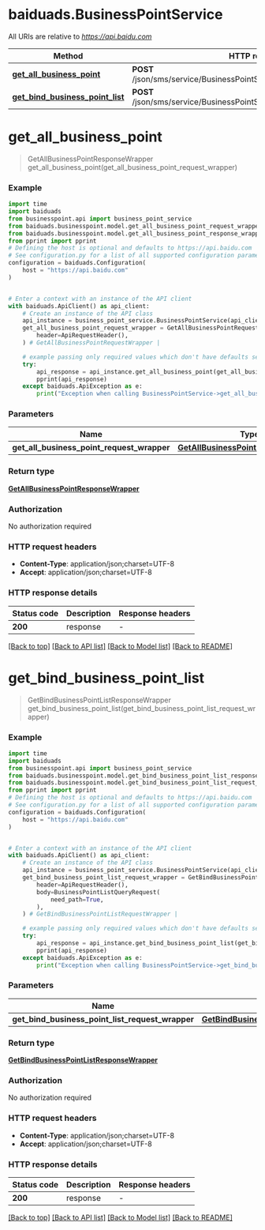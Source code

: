 # baiduads.BusinessPointService

All URIs are relative to *https://api.baidu.com*

Method | HTTP request | Description
------------- | ------------- | -------------
[**get_all_business_point**](BusinessPointService.md#get_all_business_point) | **POST** /json/sms/service/BusinessPointService/getAllBusinessPoint | 
[**get_bind_business_point_list**](BusinessPointService.md#get_bind_business_point_list) | **POST** /json/sms/service/BusinessPointService/getBindBusinessPointList | 


# **get_all_business_point**
> GetAllBusinessPointResponseWrapper get_all_business_point(get_all_business_point_request_wrapper)



### Example


```python
import time
import baiduads
from businesspoint.api import business_point_service
from baiduads.businesspoint.model.get_all_business_point_request_wrapper import GetAllBusinessPointRequestWrapper
from baiduads.businesspoint.model.get_all_business_point_response_wrapper import GetAllBusinessPointResponseWrapper
from pprint import pprint
# Defining the host is optional and defaults to https://api.baidu.com
# See configuration.py for a list of all supported configuration parameters.
configuration = baiduads.Configuration(
    host = "https://api.baidu.com"
)


# Enter a context with an instance of the API client
with baiduads.ApiClient() as api_client:
    # Create an instance of the API class
    api_instance = business_point_service.BusinessPointService(api_client)
    get_all_business_point_request_wrapper = GetAllBusinessPointRequestWrapper(
        header=ApiRequestHeader(),
    ) # GetAllBusinessPointRequestWrapper | 

    # example passing only required values which don't have defaults set
    try:
        api_response = api_instance.get_all_business_point(get_all_business_point_request_wrapper)
        pprint(api_response)
    except baiduads.ApiException as e:
        print("Exception when calling BusinessPointService->get_all_business_point: %s\n" % e)
```


### Parameters

Name | Type | Description  | Notes
------------- | ------------- | ------------- | -------------
 **get_all_business_point_request_wrapper** | [**GetAllBusinessPointRequestWrapper**](GetAllBusinessPointRequestWrapper.md)|  |

### Return type

[**GetAllBusinessPointResponseWrapper**](GetAllBusinessPointResponseWrapper.md)

### Authorization

No authorization required

### HTTP request headers

 - **Content-Type**: application/json;charset=UTF-8
 - **Accept**: application/json;charset=UTF-8


### HTTP response details

| Status code | Description | Response headers |
|-------------|-------------|------------------|
**200** | response |  -  |

[[Back to top]](#) [[Back to API list]](../README.md#documentation-for-api-endpoints) [[Back to Model list]](../README.md#documentation-for-models) [[Back to README]](../README.md)

# **get_bind_business_point_list**
> GetBindBusinessPointListResponseWrapper get_bind_business_point_list(get_bind_business_point_list_request_wrapper)



### Example


```python
import time
import baiduads
from businesspoint.api import business_point_service
from baiduads.businesspoint.model.get_bind_business_point_list_response_wrapper import GetBindBusinessPointListResponseWrapper
from baiduads.businesspoint.model.get_bind_business_point_list_request_wrapper import GetBindBusinessPointListRequestWrapper
from pprint import pprint
# Defining the host is optional and defaults to https://api.baidu.com
# See configuration.py for a list of all supported configuration parameters.
configuration = baiduads.Configuration(
    host = "https://api.baidu.com"
)


# Enter a context with an instance of the API client
with baiduads.ApiClient() as api_client:
    # Create an instance of the API class
    api_instance = business_point_service.BusinessPointService(api_client)
    get_bind_business_point_list_request_wrapper = GetBindBusinessPointListRequestWrapper(
        header=ApiRequestHeader(),
        body=BusinessPointListQueryRequest(
            need_path=True,
        ),
    ) # GetBindBusinessPointListRequestWrapper | 

    # example passing only required values which don't have defaults set
    try:
        api_response = api_instance.get_bind_business_point_list(get_bind_business_point_list_request_wrapper)
        pprint(api_response)
    except baiduads.ApiException as e:
        print("Exception when calling BusinessPointService->get_bind_business_point_list: %s\n" % e)
```


### Parameters

Name | Type | Description  | Notes
------------- | ------------- | ------------- | -------------
 **get_bind_business_point_list_request_wrapper** | [**GetBindBusinessPointListRequestWrapper**](GetBindBusinessPointListRequestWrapper.md)|  |

### Return type

[**GetBindBusinessPointListResponseWrapper**](GetBindBusinessPointListResponseWrapper.md)

### Authorization

No authorization required

### HTTP request headers

 - **Content-Type**: application/json;charset=UTF-8
 - **Accept**: application/json;charset=UTF-8


### HTTP response details

| Status code | Description | Response headers |
|-------------|-------------|------------------|
**200** | response |  -  |

[[Back to top]](#) [[Back to API list]](../README.md#documentation-for-api-endpoints) [[Back to Model list]](../README.md#documentation-for-models) [[Back to README]](../README.md)

